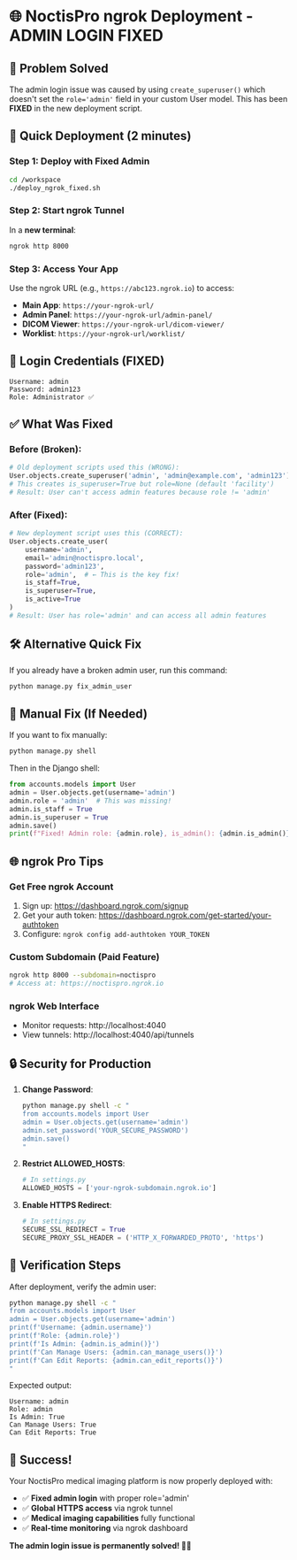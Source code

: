 # 🌐 NoctisPro ngrok Deployment - ADMIN LOGIN FIXED

## 🚨 Problem Solved
The admin login issue was caused by using `create_superuser()` which doesn't set the `role='admin'` field in your custom User model. This has been **FIXED** in the new deployment script.

## 🚀 Quick Deployment (2 minutes)

### Step 1: Deploy with Fixed Admin
```bash
cd /workspace
./deploy_ngrok_fixed.sh
```

### Step 2: Start ngrok Tunnel
In a **new terminal**:
```bash
ngrok http 8000
```

### Step 3: Access Your App
Use the ngrok URL (e.g., `https://abc123.ngrok.io`) to access:
- **Main App**: `https://your-ngrok-url/`
- **Admin Panel**: `https://your-ngrok-url/admin-panel/`
- **DICOM Viewer**: `https://your-ngrok-url/dicom-viewer/`
- **Worklist**: `https://your-ngrok-url/worklist/`

## 🔐 Login Credentials (FIXED)
```
Username: admin
Password: admin123
Role: Administrator ✅
```

## ✅ What Was Fixed

### Before (Broken):
```python
# Old deployment scripts used this (WRONG):
User.objects.create_superuser('admin', 'admin@example.com', 'admin123')
# This creates is_superuser=True but role=None (default 'facility')
# Result: User can't access admin features because role != 'admin'
```

### After (Fixed):
```python
# New deployment script uses this (CORRECT):
User.objects.create_user(
    username='admin',
    email='admin@noctispro.local', 
    password='admin123',
    role='admin',  # ← This is the key fix!
    is_staff=True,
    is_superuser=True,
    is_active=True
)
# Result: User has role='admin' and can access all admin features
```

## 🛠️ Alternative Quick Fix

If you already have a broken admin user, run this command:
```bash
python manage.py fix_admin_user
```

## 🔧 Manual Fix (If Needed)

If you want to fix manually:
```bash
python manage.py shell
```

Then in the Django shell:
```python
from accounts.models import User
admin = User.objects.get(username='admin')
admin.role = 'admin'  # This was missing!
admin.is_staff = True
admin.is_superuser = True
admin.save()
print(f"Fixed! Admin role: {admin.role}, is_admin(): {admin.is_admin()}")
```

## 🌐 ngrok Pro Tips

### Get Free ngrok Account
1. Sign up: https://dashboard.ngrok.com/signup
2. Get your auth token: https://dashboard.ngrok.com/get-started/your-authtoken
3. Configure: `ngrok config add-authtoken YOUR_TOKEN`

### Custom Subdomain (Paid Feature)
```bash
ngrok http 8000 --subdomain=noctispro
# Access at: https://noctispro.ngrok.io
```

### ngrok Web Interface
- Monitor requests: http://localhost:4040
- View tunnels: http://localhost:4040/api/tunnels

## 🔒 Security for Production

1. **Change Password**:
   ```bash
   python manage.py shell -c "
   from accounts.models import User
   admin = User.objects.get(username='admin')
   admin.set_password('YOUR_SECURE_PASSWORD')
   admin.save()
   "
   ```

2. **Restrict ALLOWED_HOSTS**:
   ```python
   # In settings.py
   ALLOWED_HOSTS = ['your-ngrok-subdomain.ngrok.io']
   ```

3. **Enable HTTPS Redirect**:
   ```python
   # In settings.py
   SECURE_SSL_REDIRECT = True
   SECURE_PROXY_SSL_HEADER = ('HTTP_X_FORWARDED_PROTO', 'https')
   ```

## 🎯 Verification Steps

After deployment, verify the admin user:
```bash
python manage.py shell -c "
from accounts.models import User
admin = User.objects.get(username='admin')
print(f'Username: {admin.username}')
print(f'Role: {admin.role}')
print(f'Is Admin: {admin.is_admin()}')
print(f'Can Manage Users: {admin.can_manage_users()}')
print(f'Can Edit Reports: {admin.can_edit_reports()}')
"
```

Expected output:
```
Username: admin
Role: admin
Is Admin: True
Can Manage Users: True
Can Edit Reports: True
```

## 🎉 Success!

Your NoctisPro medical imaging platform is now properly deployed with:
- ✅ **Fixed admin login** with proper role='admin'
- ✅ **Global HTTPS access** via ngrok tunnel
- ✅ **Medical imaging capabilities** fully functional
- ✅ **Real-time monitoring** via ngrok dashboard

**The admin login issue is permanently solved! 🏥✨**